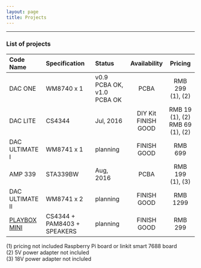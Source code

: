 ```yaml
---
layout: page
title: Projects
---
```



--------

### List of projects

| Code Name                            | Specification                     | Status                     | Availability                 | Pricing                                 |
| :---                                 | :---                              | :---                       |  :---:                       |  :---:                                  |
| DAC ONE                              | WM8740 x 1                        | v0.9 PCBA OK, v1.0 PCBA OK |  PCBA                        |  RMB 299 (1), (2)                       |
| DAC LITE                             | CS4344                            | Jul, 2016                  |  DIY Kit<br/> FINISH GOOD    |  RMB 19  (1), (2)<br/> RMB 69  (1), (2) |
| DAC ULTIMATE I                       | WM8741 x 1                        | planning                   |  FINISH GOOD                 |  RMB 699                                |
| AMP 339                              | STA339BW                          | Aug, 2016                  |  PCBA                        |  RMB 199 (1), (3)                       |
| DAC ULTIMATE II                      | WM8741 x 2                        | planning                   |  FINISH GOOD                 |  RMB 1299                               |
| [PLAYBOX MINI](/playbox_mini.html)       | CS4344 + PAM8403 + SPEAKERS       | planning                   |  FINISH GOOD                 |  RMB 299                                |

<div class="message">
(1) pricing not included Raspberry Pi board or linkit smart 7688 board<br/>
(2) 5V power adapter not incluled<br/>
(3) 18V power adapter not incluled<br/>
</div>
